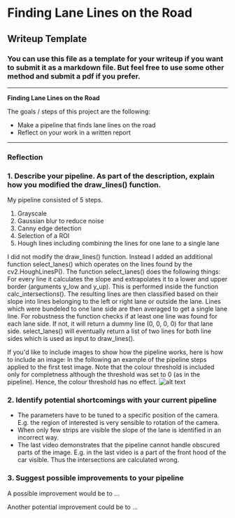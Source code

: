 # **Finding Lane Lines on the Road** 

## Writeup Template

### You can use this file as a template for your writeup if you want to submit it as a markdown file. But feel free to use some other method and submit a pdf if you prefer.

---

**Finding Lane Lines on the Road**

The goals / steps of this project are the following:
* Make a pipeline that finds lane lines on the road
* Reflect on your work in a written report


[//]: # (Image References)

[image1]: ./examples/grayscale.jpg "Grayscale"
[image0]: ./test_images_output/test1.png "Test"

---

### Reflection

### 1. Describe your pipeline. As part of the description, explain how you modified the draw_lines() function.

My pipeline consisted of 5 steps. 

1. Grayscale
1. Gaussian blur to reduce noise
1. Canny edge detection
1. Selection of a ROI
1. Hough lines including combining the lines for one lane to a single lane

I did not modify the draw_lines() function. Instead I added an additional function select_lanes() which operates on the lines found by the cv2.HoughLinesP().
The function select_lanes() does the following things: For every line it calculates the slope and extrapolates it to a lower and upper border (arguments y_low and y_up). This is performed inside the function calc_intersections().
The resulting lines are then classified based on their slope into lines belonging to the left or right lane or outside the lane. Lines which were bundeled to one lane side are then averaged to get a single lane line.
For robustness the function checks if at least one line was found for each lane side. If not, it will return a dummy line (0, 0, 0, 0) for that lane side. select_lanes() will eventually return a list of two lines for both line sides which is used as input to draw_lines(). 

If you'd like to include images to show how the pipeline works, here is how to include an image: 
In the following an example of the pipeline steps applied to the first test image. Note that the colour threshold is included only for completness although the threshold was set to 0 (as in the pipeline). Hence, the colour threshold has no effect.
![alt text][image0]


### 2. Identify potential shortcomings with your current pipeline

- The parameters have to be tuned to a specific position of the camera. E.g. the region of interested is very sensible to rotation of the camera.
- When only few strips are visible the slope of the lane is identified in an incorrect way.
- The last video demonstrates that the pipeline cannot handle obscured parts of the image. E.g. in the last video is a part of the front hood of the car visible. Thus the intersections are calculated wrong.

### 3. Suggest possible improvements to your pipeline

A possible improvement would be to ...

Another potential improvement could be to ...
